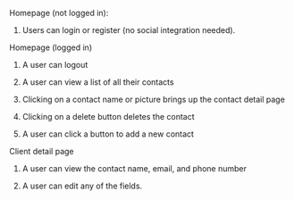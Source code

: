 Homepage (not logged in):

  1. Users can login or register (no social integration needed).
  
Homepage (logged in)

  1. A user can logout
  
  2. A user can view a list of all their contacts
  
  3. Clicking on a contact name or picture brings up the contact detail page
  
  4. Clicking on a delete button deletes the contact
  
  5. A user can click a button to add a new contact
  
Client detail page

  1. A user can view the contact name, email, and phone number
  
  2. A user can edit any of the fields.
